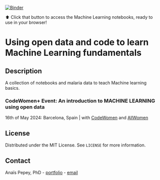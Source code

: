 [![Binder](https://mybinder.org/badge_logo.svg)](https://mybinder.org/v2/gh/APepey/ML-workshop/main)

⬆️ Click that button to access the Machine Learning notebooks, ready to use in your browser!

# Using open data and code to learn Machine Learning fundamentals

## Description

A collection of notebooks and malaria data to teach Machine learning basics. 

### CodeWomen+ Event: An introduction to MACHINE LEARNING using open data 
16th of May 2024: Barcelona, Spain | with [CodeWomen](https://codewomen.plus/en/) and [AllWomen](https://www.allwomen.tech/)

## License

Distributed under the MIT License. See `LICENSE` for more information.

## Contact

Anaïs Pepey, PhD - [portfolio](https://apepey.notion.site/Ana-s-Pepey-PhD-5086e0b7c889490abfa67625339825f8) - [email](mailto:ana.pepey@posteo.net)
